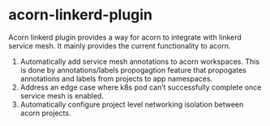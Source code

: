 # acorn-linkerd-plugin

Acorn linkerd plugin provides a way for acorn to integrate with linkerd service mesh. It mainly provides the current functionality to acorn.

1. Automatically add service mesh annotations to acorn workspaces. This is done by annotations/labels propogagtion feature that propogates annotations and labels from projects to app namespaces.
2. Address an edge case where k8s pod can’t successfully complete once service mesh is enabled.
3. Automatically configure project level networking isolation between acorn projects.